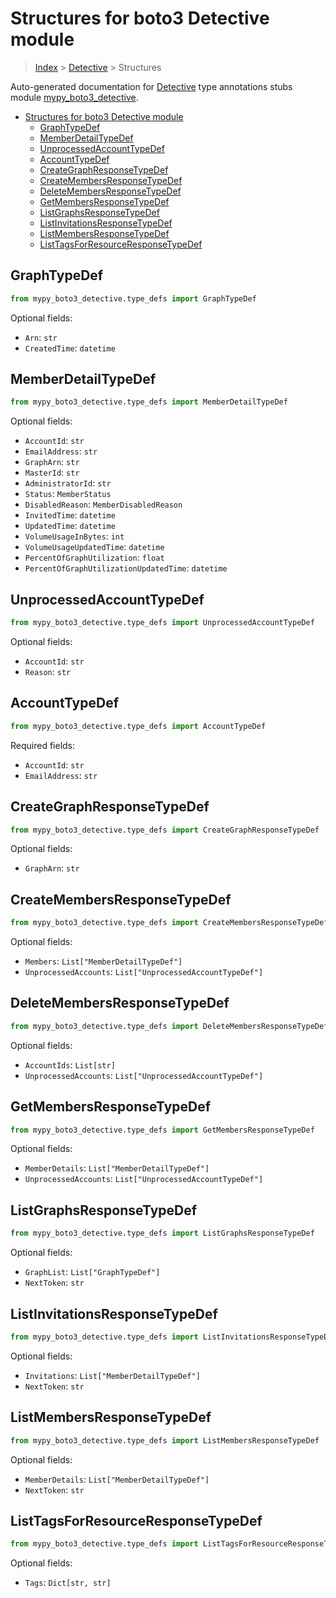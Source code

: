 # Structures for boto3 Detective module

> [Index](../index.md) > [Detective](./index.md) > Structures

Auto-generated documentation for [Detective](https://boto3.amazonaws.com/v1/documentation/api/latest/reference/services/detective.html#Detective)
type annotations stubs module [mypy_boto3_detective](https://pypi.org/project/mypy-boto3-detective/).

- [Structures for boto3 Detective module](#structures-for-boto3-detective-module)
  - [GraphTypeDef](#graphtypedef)
  - [MemberDetailTypeDef](#memberdetailtypedef)
  - [UnprocessedAccountTypeDef](#unprocessedaccounttypedef)
  - [AccountTypeDef](#accounttypedef)
  - [CreateGraphResponseTypeDef](#creategraphresponsetypedef)
  - [CreateMembersResponseTypeDef](#createmembersresponsetypedef)
  - [DeleteMembersResponseTypeDef](#deletemembersresponsetypedef)
  - [GetMembersResponseTypeDef](#getmembersresponsetypedef)
  - [ListGraphsResponseTypeDef](#listgraphsresponsetypedef)
  - [ListInvitationsResponseTypeDef](#listinvitationsresponsetypedef)
  - [ListMembersResponseTypeDef](#listmembersresponsetypedef)
  - [ListTagsForResourceResponseTypeDef](#listtagsforresourceresponsetypedef)

## GraphTypeDef

```python
from mypy_boto3_detective.type_defs import GraphTypeDef
```




Optional fields:
- `Arn`: `str`
- `CreatedTime`: `datetime`


## MemberDetailTypeDef

```python
from mypy_boto3_detective.type_defs import MemberDetailTypeDef
```




Optional fields:
- `AccountId`: `str`
- `EmailAddress`: `str`
- `GraphArn`: `str`
- `MasterId`: `str`
- `AdministratorId`: `str`
- `Status`: `MemberStatus`
- `DisabledReason`: `MemberDisabledReason`
- `InvitedTime`: `datetime`
- `UpdatedTime`: `datetime`
- `VolumeUsageInBytes`: `int`
- `VolumeUsageUpdatedTime`: `datetime`
- `PercentOfGraphUtilization`: `float`
- `PercentOfGraphUtilizationUpdatedTime`: `datetime`


## UnprocessedAccountTypeDef

```python
from mypy_boto3_detective.type_defs import UnprocessedAccountTypeDef
```




Optional fields:
- `AccountId`: `str`
- `Reason`: `str`


## AccountTypeDef

```python
from mypy_boto3_detective.type_defs import AccountTypeDef
```


Required fields:
- `AccountId`: `str`
- `EmailAddress`: `str`




## CreateGraphResponseTypeDef

```python
from mypy_boto3_detective.type_defs import CreateGraphResponseTypeDef
```




Optional fields:
- `GraphArn`: `str`


## CreateMembersResponseTypeDef

```python
from mypy_boto3_detective.type_defs import CreateMembersResponseTypeDef
```




Optional fields:
- `Members`: `List["MemberDetailTypeDef"]`
- `UnprocessedAccounts`: `List["UnprocessedAccountTypeDef"]`


## DeleteMembersResponseTypeDef

```python
from mypy_boto3_detective.type_defs import DeleteMembersResponseTypeDef
```




Optional fields:
- `AccountIds`: `List[str]`
- `UnprocessedAccounts`: `List["UnprocessedAccountTypeDef"]`


## GetMembersResponseTypeDef

```python
from mypy_boto3_detective.type_defs import GetMembersResponseTypeDef
```




Optional fields:
- `MemberDetails`: `List["MemberDetailTypeDef"]`
- `UnprocessedAccounts`: `List["UnprocessedAccountTypeDef"]`


## ListGraphsResponseTypeDef

```python
from mypy_boto3_detective.type_defs import ListGraphsResponseTypeDef
```




Optional fields:
- `GraphList`: `List["GraphTypeDef"]`
- `NextToken`: `str`


## ListInvitationsResponseTypeDef

```python
from mypy_boto3_detective.type_defs import ListInvitationsResponseTypeDef
```




Optional fields:
- `Invitations`: `List["MemberDetailTypeDef"]`
- `NextToken`: `str`


## ListMembersResponseTypeDef

```python
from mypy_boto3_detective.type_defs import ListMembersResponseTypeDef
```




Optional fields:
- `MemberDetails`: `List["MemberDetailTypeDef"]`
- `NextToken`: `str`


## ListTagsForResourceResponseTypeDef

```python
from mypy_boto3_detective.type_defs import ListTagsForResourceResponseTypeDef
```




Optional fields:
- `Tags`: `Dict[str, str]`

